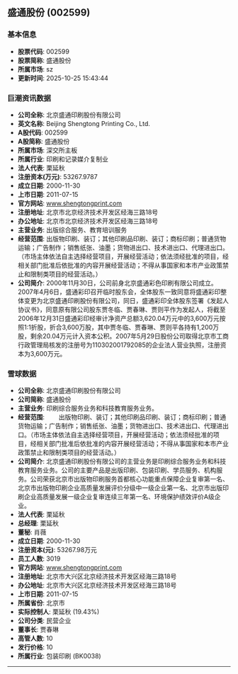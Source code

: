 ## 盛通股份 (002599)

### 基本信息

- **股票代码**: 002599
- **股票简称**: 盛通股份
- **所属市场**: sz
- **更新时间**: 2025-10-25 15:43:44

### 巨潮资讯数据

- **公司全称**: 北京盛通印刷股份有限公司
- **英文名称**: Beijing Shengtong Printing Co., Ltd.
- **A股代码**: 002599
- **A股简称**: 盛通股份
- **所属市场**: 深交所主板
- **所属行业**: 印刷和记录媒介复制业
- **法人代表**: 栗延秋
- **注册资本(万元)**: 53267.9787
- **成立日期**: 2000-11-30
- **上市日期**: 2011-07-15
- **官方网站**: www.shengtongprint.com
- **注册地址**: 北京市北京经济技术开发区经海三路18号
- **办公地址**: 北京市北京经济技术开发区经海三路18号
- **主营业务**: 出版综合服务、教育培训服务
- **经营范围**: 出版物印刷、装订；其他印刷品印刷、装订；商标印刷；普通货物运输；广告制作；销售纸张、油墨；货物进出口、技术进出口、代理进出口。（市场主体依法自主选择经营项目，开展经营活动；依法须经批准的项目，经相关部门批准后依批准的内容开展经营活动；不得从事国家和本市产业政策禁止和限制类项目的经营活动。）
- **公司简介**: 2000年11月30日，公司前身北京盛通彩色印刷有限公司成立。2007年4月6日，盛通彩印召开临时股东会，全体股东一致同意将盛通彩印整体变更为北京盛通印刷股份有限公司，同日，盛通彩印全体股东签署《发起人协议书》，同意原有限公司股东贾冬临、贾春琳、贾则平作为发起人，将截至2006年12月31日盛通彩印经审计净资产总额3,620.04万元中的3,600万元按照1:1折股，折合3,600万股，其中贾冬临、贾春琳、贾则平各持有1,200万股，剩余20.04万元计入资本公积。2007年5月29日股份公司取得北京市工商行政管理局核发的注册号为110302001792085的企业法人营业执照，注册资本为3,600万元。

### 雪球数据

- **公司全称**: 北京盛通印刷股份有限公司
- **公司简称**: 盛通股份
- **主营业务**: 印刷综合服务业务和科技教育服务业务。
- **经营范围**: 　　出版物印刷、装订；其他印刷品印刷、装订；商标印刷；普通货物运输；广告制作；销售纸张、油墨；货物进出口、技术进出口、代理进出口。（市场主体依法自主选择经营项目，开展经营活动；依法须经批准的项目，经相关部门批准后依批准的内容开展经营活动；不得从事国家和本市产业政策禁止和限制类项目的经营活动。）
- **公司简介**: 北京盛通印刷股份有限公司的主营业务是印刷综合服务业务和科技教育服务业务。公司的主要产品是出版印刷、包装印刷、学员服务、机构服务。公司荣获北京市出版物印刷服务首都核心功能重点保障企业复审第一名、北京市出版物印刷企业高质量发展评价分级中一级企业第一名、北京市出版印刷企业高质量发展一级企业复审连续三年第一名、环境保护绩效评价A级企业。
- **法人代表**: 栗延秋
- **总经理**: 栗延秋
- **董秘**: 肖薇
- **成立日期**: 2000-11-30
- **注册资本(元)**: 53267.98万元
- **员工人数**: 3019
- **官方网站**: www.shengtongprint.com
- **注册地址**: 北京市大兴区北京经济技术开发区经海三路18号
- **办公地址**: 北京市大兴区北京经济技术开发区经海三路18号
- **上市日期**: 2011-07-15
- **所属省份**: 北京市
- **实际控制人**: 栗延秋 (19.43%)
- **公司分类**: 民营企业
- **董事长**: 贾春琳
- **高管人数**: 10
- **发行价格**: 10
- **所属行业**: 包装印刷 (BK0038)

---
